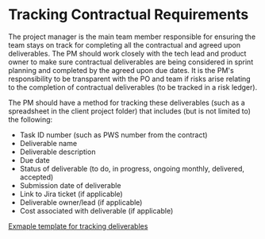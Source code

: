 # Tracking Contractual Requirements

The project manager is the main team member responsible for ensuring the team stays on track for completing all the contractual and agreed upon deliverables. The PM should work closely with the tech lead and product owner to make sure contractual deliverables are being considered in sprint planning and completed by the agreed upon due dates. It is the PM's responsibility to be transparent with the PO and team if risks arise relating to the completion of contractual deliverables (to be tracked in a risk ledger).

The PM should have a method for tracking these deliverables (such as a spreadsheet in the client project folder) that includes (but is not limited to) the following:

* Task ID number (such as PWS number from the contract)
* Deliverable name
* Deliverable description
* Due date
* Status of deliverable (to do, in progress, ongoing monthly, delivered, accepted)
* Submission date of deliverable
* Link to Jira ticket (if applicable)
* Deliverable owner/lead (if applicable)
* Cost associated with deliverable (if applicable)

[Exmaple template for tracking deliverables](https://docs.google.com/spreadsheets/d/1pgLJIIPs9axqpIy_Ye3swqIeE3Nehx-vTq7pGKASIPQ/edit#gid=0)
